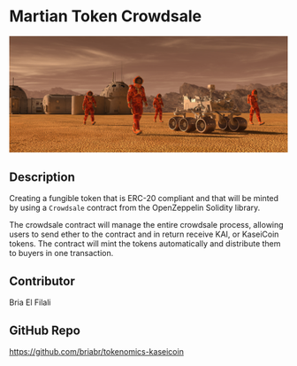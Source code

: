 
# Martian Token Crowdsale
![](./21-4-application-image%20(1).png)

## Description

Creating a fungible token that is ERC-20 compliant and that will be minted by using a `Crowdsale` contract from the OpenZeppelin Solidity library.

The crowdsale contract will manage the entire crowdsale process, allowing users to send ether to the contract and in return receive KAI, or KaseiCoin tokens. The contract will mint the tokens automatically and distribute them to buyers in one transaction.

## Contributor
Bria El Filali

## GitHub Repo
https://github.com/briabr/tokenomics-kaseicoin
